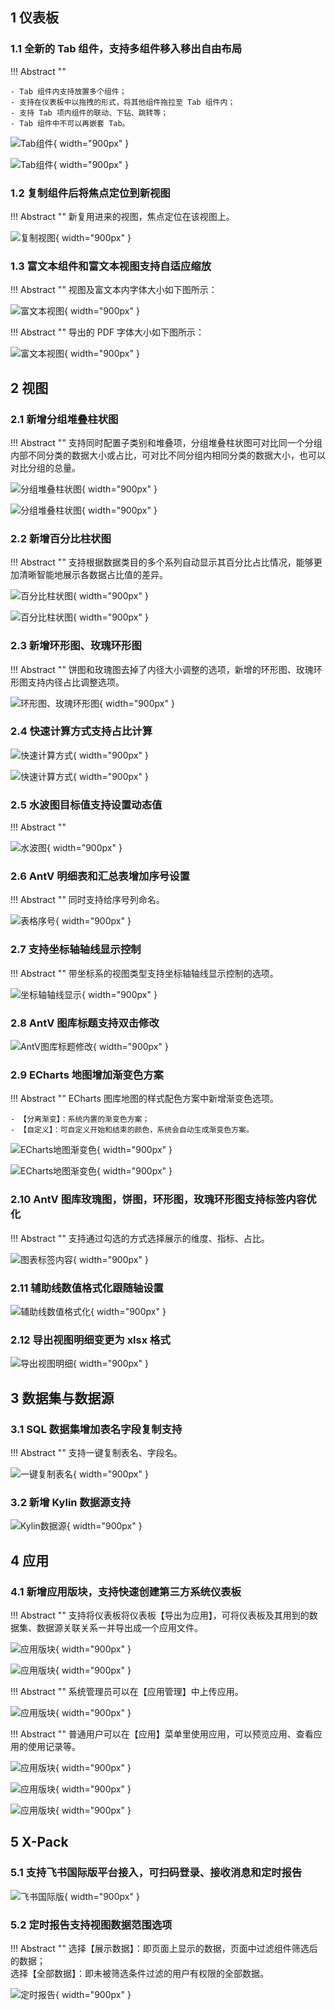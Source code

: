 ## 1 仪表板

### 1.1 全新的 Tab 组件，支持多组件移入移出自由布局

!!! Abstract ""

    - Tab 组件内支持放置多个组件；
    - 支持在仪表板中以拖拽的形式，将其他组件拖拉至 Tab 组件内；
    - 支持 Tab 项内组件的联动、下钻、跳转等；
    - Tab 组件中不可以再嵌套 Tab。

![Tab组件](../img/release_notes/Tab组件.png){ width="900px" }

![Tab组件](../img/release_notes/Tab组件_跳转.png){ width="900px" }

### 1.2 复制组件后将焦点定位到新视图

!!! Abstract ""
    新复用进来的视图，焦点定位在该视图上。

![复制视图](../img/release_notes/复制视图_焦点.png){ width="900px" }

### 1.3 富文本组件和富文本视图支持自适应缩放

!!! Abstract ""
    视图及富文本内字体大小如下图所示：

![富文本视图](../img/release_notes/富文本视图_自适应.png){ width="900px" }

!!! Abstract ""
    导出的 PDF 字体大小如下图所示：

![富文本视图](../img/release_notes/富文本视图_自适应缩放.png){ width="900px" }

## 2 视图

### 2.1 新增分组堆叠柱状图

!!! Abstract ""
    支持同时配置子类别和堆叠项，分组堆叠柱状图可对比同一个分组内部不同分类的数据大小或占比，可对比不同分组内相同分类的数据大小，也可以对比分组的总量。

![分组堆叠柱状图](../img/release_notes/分组堆叠柱状图.png){ width="900px" }

![分组堆叠柱状图](../img/release_notes/分组堆叠柱状图1.png){ width="900px" }

### 2.2 新增百分比柱状图

!!! Abstract ""
    支持根据数据类目的多个系列自动显示其百分比占比情况，能够更加清晰智能地展示各数据占比值的差异。

![百分比柱状图](../img/release_notes/百分比柱状图_AntV1.png){ width="900px" }

![百分比柱状图](../img/release_notes/百分比柱状图_AntV2.png){ width="900px" }

### 2.3 新增环形图、玫瑰环形图

!!! Abstract ""
    饼图和玫瑰图去掉了内径大小调整的选项，新增的环形图、玫瑰环形图支持内径占比调整选项。

![环形图、玫瑰环形图](../img/release_notes/环形图_玫瑰环形图.png){ width="900px" }

### 2.4 快速计算方式支持占比计算

![快速计算方式](../img/release_notes/快速计算方式_占比.png){ width="900px" }

![快速计算方式](../img/release_notes/快速计算方式_占比1.png){ width="900px" }

### 2.5 水波图目标值支持设置动态值

!!! Abstract ""

![水波图](../img/release_notes/水波图1.png){ width="900px" }

### 2.6 AntV 明细表和汇总表增加序号设置

!!! Abstract ""
    同时支持给序号列命名。

![表格序号](../img/release_notes/表格序号.png){ width="900px" }

### 2.7 支持坐标轴轴线显示控制

!!! Abstract ""
    带坐标系的视图类型支持坐标轴轴线显示控制的选项。

![坐标轴轴线显示](../img/release_notes/坐标轴轴线显示.png){ width="900px" }

### 2.8 AntV 图库标题支持双击修改

![AntV图库标题修改](../img/release_notes/AntV图库标题修改.png){ width="900px" }

### 2.9 ECharts 地图增加渐变色方案

!!! Abstract ""
    ECharts 图库地图的样式配色方案中新增渐变色选项。

    - 【分离渐变】：系统内置的渐变色方案；
    - 【自定义】：可自定义开始和结束的颜色，系统会自动生成渐变色方案。

![ECharts地图渐变色](../img/release_notes/ECharts地图渐变色1.png){ width="900px" }

![ECharts地图渐变色](../img/release_notes/ECharts地图渐变色2.png){ width="900px" }

### 2.10 AntV 图库玫瑰图，饼图，环形图，玫瑰环形图支持标签内容优化

!!! Abstract ""
    支持通过勾选的方式选择展示的维度、指标、占比。

![图表标签内容](../img/release_notes/图表标签内容.png){ width="900px" }

### 2.11 辅助线数值格式化跟随轴设置

![辅助线数值格式化](../img/release_notes/辅助线数值格式化.png){ width="900px" }

### 2.12 导出视图明细变更为 xlsx 格式

![导出视图明细](../img/release_notes/导出视图明细.png){ width="900px" }

## 3 数据集与数据源

### 3.1 SQL 数据集增加表名字段复制支持

!!! Abstract ""
    支持一键复制表名、字段名。

![一键复制表名](../img/release_notes/一键复制表名.png){ width="900px" }

### 3.2 新增 Kylin 数据源支持

![Kylin数据源](../img/release_notes/Kylin_数据源.png){ width="900px" }

## 4 应用

### 4.1 新增应用版块，支持快速创建第三方系统仪表板

!!! Abstract ""
    支持将仪表板将仪表板【导出为应用】，可将仪表板及其用到的数据集、数据源关联关系一并导出成一个应用文件。

![应用版块](../img/release_notes/应用板块1.png){ width="900px" }

![应用版块](../img/release_notes/应用板块2.png){ width="900px" }

!!! Abstract ""
    系统管理员可以在【应用管理】中上传应用。

![应用版块](../img/release_notes/应用板块3.png){ width="900px" }

!!! Abstract ""
    普通用户可以在【应用】菜单里使用应用，可以预览应用、查看应用的使用记录等。

![应用版块](../img/release_notes/应用板块6.png){ width="900px" }

![应用版块](../img/release_notes/应用板块7.png){ width="900px" }

![应用版块](../img/release_notes/应用板块8.png){ width="900px" }

## 5 X-Pack

### 5.1 支持飞书国际版平台接入，可扫码登录、接收消息和定时报告

![飞书国际版](../img/release_notes/飞书国际版.png){ width="900px" }

### 5.2 定时报告支持视图数据范围选项

!!! Abstract ""
    选择【展示数据】：即页面上显示的数据，页面中过滤组件筛选后的数据；  
    选择【全部数据】：即未被筛选条件过滤的用户有权限的全部数据。

![定时报告](../img/release_notes/定时报告数据范围.png){ width="900px" }
